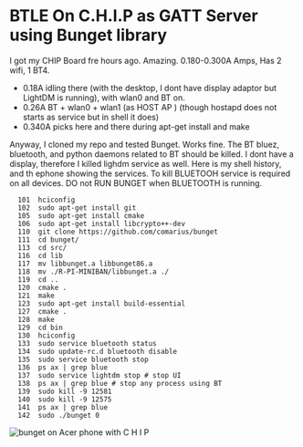 
# BTLE On C.H.I.P as GATT Server using Bunget library 


I got my CHIP Board fre hours ago. Amazing. 0.180-0.300A Amps, Has 2 wifi, 1 BT4.
  - 0.18A idling there (with the desktop, I dont have display adaptor but LightDM is running), with wlan0 and BT on. 
  - 0.26A BT + wlan0 + wlan1 (as HOST AP ) (though hostapd does not starts as service but in shell it does) 
  - 0.340A picks here and there during apt-get install and make 

Anyway, I cloned my repo and tested Bunget. Works fine. The BT bluez, bluetooth, and  python daemons related to BT should be killed. I dont have a display, therefore I killed lighdm service as well. Here is my shell history, and th ephone showing the services. To kill BLUETOOH service is required on all devices. DO not RUN BUNGET when BLUETOOTH is running.


```
  101  hciconfig
  102  sudo apt-get install git
  105  sudo apt-get install cmake
  106  sudo apt-get install libcrypto++-dev
  110  git clone https://github.com/comarius/bunget
  111  cd bunget/
  113  cd src/
  116  cd lib
  117  mv libbunget.a libbunget86.a
  118  mv ./R-PI-MINIBAN/libbunget.a ./
  119  cd ..
  120  cmake .
  121  make
  123  sudo apt-get install build-essential
  127  cmake .
  128  make
  129  cd bin
  130  hciconfig
  133  sudo service bluetooth status
  134  sudo update-rc.d bluetooth disable
  135  sudo service bluetooth stop
  136  ps ax | grep blue
  137  sudo service lightdm stop # stop UI
  138  ps ax | grep blue # stop any process using BT
  139  sudo kill -9 12581
  140  sudo kill -9 12575
  141  ps ax | grep blue
  142  sudo ./bunget 0
  ```
  
  
  ![bunget on Acer phone with C H I P](http://209.177.145.195/share/chip.jpg "bunget-lib")
  
  
  
